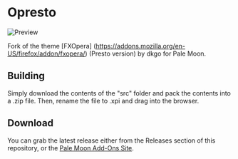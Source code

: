 # Opresto
![Preview](http://i67.tinypic.com/xo4cqv.png)

Fork of the theme [FXOpera] (https://addons.mozilla.org/en-US/firefox/addon/fxopera/) (Presto version) by dkgo for Pale Moon.

## Building
Simply download the contents of the "src" folder  and pack the contents into a .zip file. Then, rename the file to .xpi and drag into the browser.

## Download
You can grab the latest release either from the Releases section of this repository, or the [Pale Moon Add-Ons Site](https://addons.palemoon.org/themes/complete/opresto/).